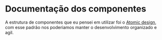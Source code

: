 # Documentação dos componentes

A estrutura de componentes que eu pensei em utilizar foi o [Atomic design](https://www.cursospm3.com.br/blog/atomic-design-o-que-e-etapas-usos-e-dicas-para-aplicar/), com esse padrão nos poderiamos manter o desenvolvimento organizado e agil.

<!-- ## Pasta "atoms"

Nessa pasta vamos aplicar outro padrão de projeto [Composition Pattern](https://vinniciusgomes.medium.com/implementando-composition-pattern-em-aplicacoes-react-4e8dc92742ff), nas demais pastas creio que não sera necessário. -->
